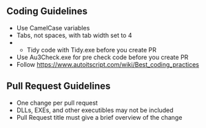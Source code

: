 ## Coding Guidelines

* Use CamelCase variables
* Tabs, not spaces, with tab width set to 4
* * Tidy code with Tidy.exe before you create PR
* Use Au3Check.exe for pre check code before you create PR
* Follow https://www.autoitscript.com/wiki/Best_coding_practices

## Pull Request Guidelines

* One change per pull request
* DLLs, EXEs, and other executibles may not be included 
* Pull Request title must give a brief overview of the change
